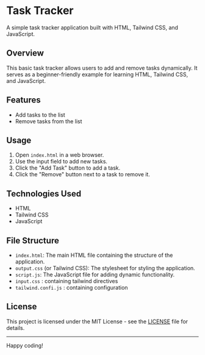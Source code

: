 # Task Tracker

A simple task tracker application built with HTML, Tailwind CSS, and JavaScript.

## Overview

This basic task tracker allows users to add and remove tasks dynamically. It serves as a beginner-friendly example for learning HTML, Tailwind CSS, and JavaScript.

## Features

- Add tasks to the list
- Remove tasks from the list

## Usage

1. Open `index.html` in a web browser.
2. Use the input field to add new tasks.
3. Click the "Add Task" button to add a task.
4. Click the "Remove" button next to a task to remove it.

## Technologies Used

- HTML
- Tailwind CSS
- JavaScript

## File Structure

- `index.html`: The main HTML file containing the structure of the application.
- `output.css` (or Tailwind CSS): The stylesheet for styling the application.
- `script.js`: The JavaScript file for adding dynamic functionality.
- `input.css` : containing tailwind directives
- `tailwind.confi.js` : containing configuration

## License

This project is licensed under the MIT License - see the [LICENSE](LICENSE) file for details.

---

Happy coding!
